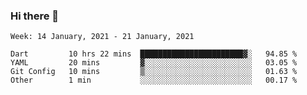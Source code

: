 ### Hi there 👋

<!--
**devcat37/devcat37** is a ✨ _special_ ✨ repository because its `README.md` (this file) appears on your GitHub profile.

Here are some ideas to get you started:

- 🔭 I’m currently working on ...
- 🌱 I’m currently learning ...
- 👯 I’m looking to collaborate on ...
- 🤔 I’m looking for help with ...
- 💬 Ask me about ...
- 📫 How to reach me: ...
- 😄 Pronouns: ...
- ⚡ Fun fact: ...
-->

<!--START_SECTION:waka-->
```text
Week: 14 January, 2021 - 21 January, 2021

Dart         10 hrs 22 mins  ███████████████████████▓░   94.85 % 
YAML         20 mins         ▓░░░░░░░░░░░░░░░░░░░░░░░░   03.05 % 
Git Config   10 mins         ▒░░░░░░░░░░░░░░░░░░░░░░░░   01.63 % 
Other        1 min           ░░░░░░░░░░░░░░░░░░░░░░░░░   00.17 % 
```
<!--END_SECTION:waka-->
